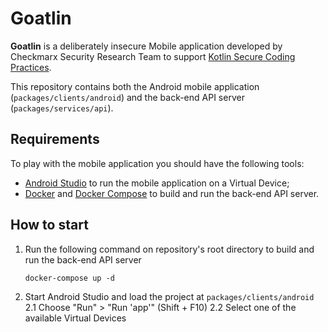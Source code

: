 Goatlin
===========

**Goatlin** is a deliberately insecure Mobile application developed by
Checkmarx Security Research Team to support [Kotlin Secure Coding Practices][1].

This repository contains both the Android mobile application
(`packages/clients/android`) and the back-end API server
(`packages/services/api`).

## Requirements

To play with the mobile application you should have the following tools:

* [Android Studio][2] to run the mobile application on a Virtual Device;
* [Docker][3] and [Docker Compose][4] to build and run the back-end API server.

## How to start

1. Run the following command on repository's root directory to build and run the
   back-end API server
   ```
   docker-compose up -d
   ```
2. Start Android Studio and load the project at `packages/clients/android`
   2.1 Choose "Run" > "Run 'app'" (Shift + F10)
   2.2 Select one of the available Virtual Devices

[1]: https://github.com/Checkmarx/Kotlin-SCP
[2]: https://developer.android.com/studio/
[3]: https://www.docker.com/
[4]: https://docs.docker.com/compose/install/
